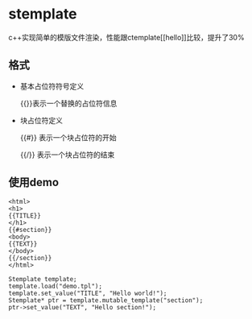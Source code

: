 # stemplate
c++实现简单的模版文件渲染，性能跟ctemplate[[hello]]比较，提升了30%

## 格式
* 基本占位符符号定义

  {{}}表示一个替换的占位符信息
* 块占位符定义

  {{#}} 表示一个块占位符的开始

  {{/}} 表示一个块占位符的结束
  
 ## 使用demo
 ```
 <html>
 <h1>
 {{TITLE}}
 </h1>
 {{#section}}
 <body>
 {{TEXT}}
 </body>
 {{/section}}
 </html>
 ```
  
 ```
Stemplate template;
template.load("demo.tpl");
template.set_value("TITLE", "Hello world!");
Stemplate* ptr = template.mutable_template("section");
ptr->set_value("TEXT", "Hello section!");
 ```
